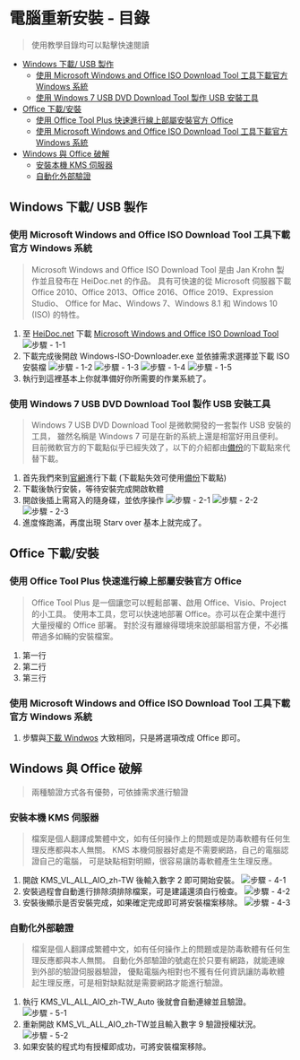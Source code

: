 # 電腦重新安裝 - 目錄

>使用教學目錄均可以點擊快速閱讀

* [Windows 下載/ USB 製作](#windows-下載-usb-製作)
  * [使用 Microsoft Windows and Office ISO Download Tool 工具下載官方 Windows 系統](#使用-microsoft-windows-and-office-iso-download-tool-工具下載官方-windows-系統)
  * [使用 Windows 7 USB DVD Download Tool 製作 USB 安裝工具](#使用-windows-7-usb-dvd-download-tool-製作-usb-安裝工具)
* [Office 下載/安裝](#office-下載安裝)
  * [使用 Office Tool Plus 快速進行線上部屬安裝官方 Office](#使用-office-tool-plus-快速進行線上部屬安裝官方-office)
  * [使用 Microsoft Windows and Office ISO Download Tool 工具下載官方 Windows 系統](#使用-microsoft-windows-and-office-iso-download-tool-工具下載官方-windows-系統-1)
* [Windows 與 Office 破解](#windows-與-office-破解)
  * [安裝本機 KMS 伺服器](#安裝本機-kms-伺服器)
  * [自動化外部驗證](#自動化外部驗證)

## Windows 下載/ USB 製作
### 使用 Microsoft Windows and Office ISO Download Tool 工具下載官方 Windows 系統

>Microsoft Windows and Office ISO Download Tool 是由 Jan Krohn 製作並且發布在 HeiDoc.net 的作品。
>具有可快速的從 Microsoft 伺服器下載 Office 2010、Office 2013、Office 2016、Office 2019、Expression Studio、
>Office for Mac、Windows 7、Windows 8.1 和 Windows 10 (ISO) 的特性。

1. 至 [HeiDoc.net](HeiDoc.net) 下載 [Microsoft Windows and Office ISO Download Tool](https://heidoc.net/joomla/technology-science/microsoft/67-microsoft-windows-and-office-iso-download-tool)
![步驟 - 1-1](https://github.com/cracky5322/System_Reinstall/blob/main/image/Microsoft-Windows-and-Office-ISO-Download-Tool/1.png?raw=true "步驟 - 1-1")
2. 下載完成後開啟 Windows-ISO-Downloader.exe 並依據需求選擇並下載 ISO 安裝檔
![步驟 - 1-2](https://github.com/cracky5322/System_Reinstall/blob/main/image/Microsoft-Windows-and-Office-ISO-Download-Tool/2.png?raw=true "步驟 - 1-2")
![步驟 - 1-3](https://github.com/cracky5322/System_Reinstall/blob/main/image/Microsoft-Windows-and-Office-ISO-Download-Tool/3.png?raw=true "步驟 - 1-3")
![步驟 - 1-4](https://github.com/cracky5322/System_Reinstall/blob/main/image/Microsoft-Windows-and-Office-ISO-Download-Tool/4.png?raw=true "步驟 - 1-4")
![步驟 - 1-5](https://github.com/cracky5322/System_Reinstall/blob/main/image/Microsoft-Windows-and-Office-ISO-Download-Tool/5.png?raw=true "步驟 - 1-5")
3. 執行到這裡基本上你就準備好你所需要的作業系統了。

### 使用 Windows 7 USB DVD Download Tool 製作 USB 安裝工具

>Windows 7 USB DVD Download Tool 是微軟開發的一套製作 USB 安裝的工具，
>雖然名稱是 Windows 7 可是在新的系統上還是相當好用且便利。
>目前微軟官方的下載點似乎已經失效了，以下的介紹都由[備份](https://github.com/cracky5322/System_Reinstall/releases/tag/1-2)的下載點來代替下載。

1. 首先我們來到[官網](https://www.microsoft.com/en-us/download/windows-usb-dvd-download-tool)進行下載 (下載點失效可使用[備份](https://github.com/cracky5322/System_Reinstall/releases/tag/1-2)下載點)
2. 下載後執行安裝，等待安裝完成開啟軟體
3. 開啟後插上需寫入的隨身碟，並依序操作
![步驟 - 2-1](https://github.com/cracky5322/System_Reinstall/blob/main/image/Windows-USBDVD-Download-Tool/1.png?raw=true "步驟 - 2-1")
![步驟 - 2-2](https://github.com/cracky5322/System_Reinstall/blob/main/image/Windows-USBDVD-Download-Tool/2.png?raw=true "步驟 - 2-2")
![步驟 - 2-3](https://github.com/cracky5322/System_Reinstall/blob/main/image/Windows-USBDVD-Download-Tool/3.png?raw=true "步驟 - 2-3")
4. 進度條跑滿，再度出現 Starv over 基本上就完成了。

## Office 下載/安裝
### 使用 Office Tool Plus 快速進行線上部屬安裝官方 Office

>Office Tool Plus 是一個讓您可以輕鬆部署、啟用 Office、Visio、Project 的小工具。
>使用本工具，您可以快速地部署 Office。亦可以在企業中進行大量授權的 Office 部署。
>對於沒有離線得環境來說部屬相當方便，不必攜帶過多如輛的安裝檔案。

1. 第一行
2. 第二行
3. 第三行

### 使用 Microsoft Windows and Office ISO Download Tool 工具下載官方 Windows 系統
1. 步驟與[下載 Windwos](#使用-microsoft-windows-and-office-iso-download-tool-工具下載官方-windows-系統) 大致相同，只是將選項改成 Office 即可。

## Windows 與 Office 破解

>兩種驗證方式各有優勢，可依據需求進行驗證

### 安裝本機 KMS 伺服器

>檔案是個人翻譯成繁體中文，如有任何操作上的問題或是防毒軟體有任何生理反應都與本人無關。
>KMS 本機伺服器好處是不需要網路，自己的電腦認證自己的電腦，
>可是缺點相對明顯，很容易讓防毒軟體產生生理反應。

1. 開啟 KMS_VL_ALL_AIO_zh-TW 後輸入數字 2 即可開始安裝。
![步驟 - 4-1](https://github.com/cracky5322/System_Reinstall/blob/main/image/KMS/1.png?raw=true "步驟 - 4-1")
2. 安裝過程會自動進行排除須排除檔案，可是建議還須自行檢查。
![步驟 - 4-2](https://github.com/cracky5322/System_Reinstall/blob/main/image/KMS/2.png?raw=true "步驟 - 4-2")
3. 安裝後顯示是否安裝完成，如果確定完成即可將安裝檔案移除。
![步驟 - 4-3](https://github.com/cracky5322/System_Reinstall/blob/main/image/KMS/3.png?raw=true "步驟 - 4-3")

### 自動化外部驗證

>檔案是個人翻譯成繁體中文，如有任何操作上的問題或是防毒軟體有任何生理反應都與本人無關。
>自動化外部驗證的號處在於只要有網路，就能連線到外部的驗證伺服器驗證，
>優點電腦內相對也不獲有任何資訊讓防毒軟體起生理反應，可是相對缺點就是需要網路才能進行驗證。

1. 執行 KMS_VL_ALL_AIO_zh-TW_Auto 後就會自動連線並且驗證。
![步驟 - 5-1](https://github.com/cracky5322/System_Reinstall/blob/main/image/AUTO/1.png?raw=true "步驟 - 5-1")
2. 重新開啟 KMS_VL_ALL_AIO_zh-TW並且輸入數字 9 驗證授權狀況。
![步驟 - 5-2](https://github.com/cracky5322/System_Reinstall/blob/main/image/AUTO/2.png?raw=true "步驟 - 5-2")
3. 如果安裝的程式均有授權即成功，可將安裝檔案移除。
